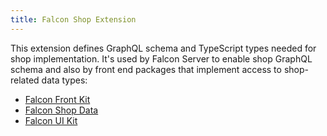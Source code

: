 ```yaml
---
title: Falcon Shop Extension
---
```


This extension defines GraphQL schema and TypeScript types needed for shop implementation.
It's used by Falcon Server to enable shop GraphQL schema and also by front end packages that implement access to shop-related data types:
- [Falcon Front Kit](falcon-front-kit)
- [Falcon Shop Data](falcon-shop-data)
- [Falcon UI Kit](falcon-ui-kit)